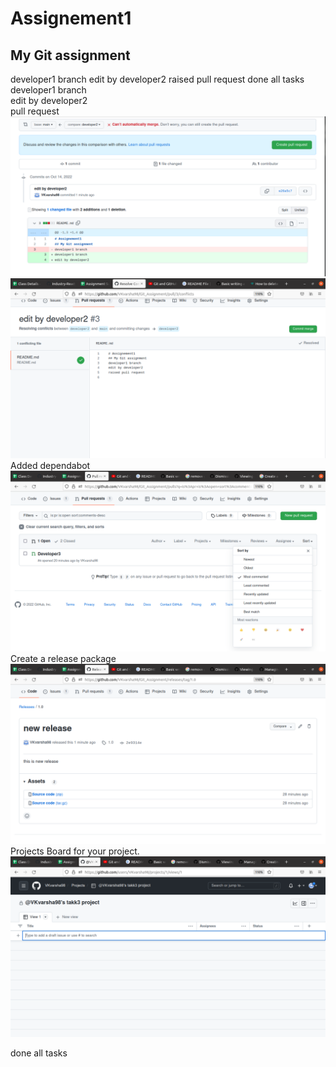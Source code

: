 # Assignement1
## My Git assignment
developer1 branch
edit by developer2 
raised pull request
done all tasks
developer1 branch<br>
edit by developer2 <br>
pull request<br>
![create pull request](https://github.com/VKvarsha98/Git_Assignment/blob/main/task3/pull%20request.png)
![merge pull request](https://github.com/VKvarsha98/Git_Assignment/blob/main/task3/commitmerge.png)
Added dependabot<br>
![dependa bot](https://github.com/VKvarsha98/Git_Assignment/blob/main/task3/dependabot.png)
Create a release package<br>
![release package](https://github.com/VKvarsha98/Git_Assignment/blob/main/task3/newrelease.png)
Projects Board for your project.
![project board](https://github.com/VKvarsha98/Git_Assignment/blob/main/task3/project.png)

done all tasks
